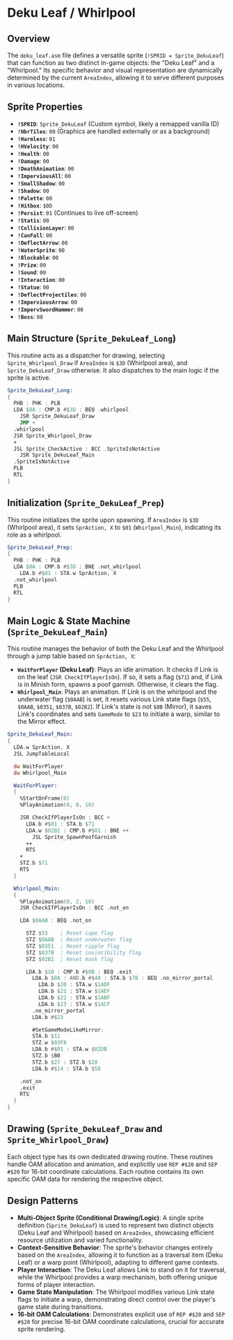 # Deku Leaf / Whirlpool

## Overview
The `deku_leaf.asm` file defines a versatile sprite (`!SPRID = Sprite_DekuLeaf`) that can function as two distinct in-game objects: the "Deku Leaf" and a "Whirlpool." Its specific behavior and visual representation are dynamically determined by the current `AreaIndex`, allowing it to serve different purposes in various locations.

## Sprite Properties
*   **`!SPRID`**: `Sprite_DekuLeaf` (Custom symbol, likely a remapped vanilla ID)
*   **`!NbrTiles`**: `00` (Graphics are handled externally or as a background)
*   **`!Harmless`**: `01`
*   **`!HVelocity`**: `00`
*   **`!Health`**: `00`
*   **`!Damage`**: `00`
*   **`!DeathAnimation`**: `00`
*   **`!ImperviousAll`**: `00`
*   **`!SmallShadow`**: `00`
*   **`!Shadow`**: `00`
*   **`!Palette`**: `00`
*   **`!Hitbox`**: `$0D`
*   **`!Persist`**: `01` (Continues to live off-screen)
*   **`!Statis`**: `00`
*   **`!CollisionLayer`**: `00`
*   **`!CanFall`**: `00`
*   **`!DeflectArrow`**: `00`
*   **`!WaterSprite`**: `00`
*   **`!Blockable`**: `00`
*   **`!Prize`**: `00`
*   **`!Sound`**: `00`
*   **`!Interaction`**: `00`
*   **`!Statue`**: `00`
*   **`!DeflectProjectiles`**: `00`
*   **`!ImperviousArrow`**: `00`
*   **`!ImpervSwordHammer`**: `00`
*   **`!Boss`**: `00`

## Main Structure (`Sprite_DekuLeaf_Long`)
This routine acts as a dispatcher for drawing, selecting `Sprite_Whirlpool_Draw` if `AreaIndex` is `$3D` (Whirlpool area), and `Sprite_DekuLeaf_Draw` otherwise. It also dispatches to the main logic if the sprite is active.

```asm
Sprite_DekuLeaf_Long:
{
  PHB : PHK : PLB
  LDA $8A : CMP.b #$3D : BEQ .whirlpool
    JSR Sprite_DekuLeaf_Draw
    JMP +
  .whirlpool
  JSR Sprite_Whirlpool_Draw
  +
  JSL Sprite_CheckActive : BCC .SpriteIsNotActive
    JSR Sprite_DekuLeaf_Main
  .SpriteIsNotActive
  PLB
  RTL
}
```

## Initialization (`Sprite_DekuLeaf_Prep`)
This routine initializes the sprite upon spawning. If `AreaIndex` is `$3D` (Whirlpool area), it sets `SprAction, X` to `$01` (`Whirlpool_Main`), indicating its role as a whirlpool.

```asm
Sprite_DekuLeaf_Prep:
{
  PHB : PHK : PLB
  LDA $8A : CMP.b #$3D : BNE .not_whirlpool
    LDA.b #$01 : STA.w SprAction, X
  .not_whirlpool
  PLB
  RTL
}
```

## Main Logic & State Machine (`Sprite_DekuLeaf_Main`)
This routine manages the behavior of both the Deku Leaf and the Whirlpool through a jump table based on `SprAction, X`:

*   **`WaitForPlayer` (Deku Leaf)**: Plays an idle animation. It checks if Link is on the leaf (`JSR CheckIfPlayerIsOn`). If so, it sets a flag (`$71`) and, if Link is in Minish form, spawns a poof garnish. Otherwise, it clears the flag.
*   **`Whirlpool_Main`**: Plays an animation. If Link is on the whirlpool and the underwater flag (`$0AAB`) is set, it resets various Link state flags (`$55`, `$0AAB`, `$0351`, `$037B`, `$02B2`). If Link's state is not `$0B` (Mirror), it saves Link's coordinates and sets `GameMode` to `$23` to initiate a warp, similar to the Mirror effect.

```asm
Sprite_DekuLeaf_Main:
{
  LDA.w SprAction, X
  JSL JumpTableLocal

  dw WaitForPlayer
  dw Whirlpool_Main

  WaitForPlayer:
  {
    %StartOnFrame(0)
    %PlayAnimation(0, 0, 10)

    JSR CheckIfPlayerIsOn : BCC +
      LDA.b #$01 : STA.b $71
      LDA.w $02B2 : CMP.b #$01 : BNE ++
        JSL Sprite_SpawnPoofGarnish
      ++
      RTS
    +
    STZ.b $71
    RTS
  }

  Whirlpool_Main:
  {
    %PlayAnimation(0, 2, 10)
    JSR CheckIfPlayerIsOn : BCC .not_on

    LDA $0AAB : BEQ .not_on

      STZ $55    ; Reset cape flag
      STZ $0AAB  ; Reset underwater flag
      STZ $0351  ; Reset ripple flag
      STZ $037B  ; Reset invincibility flag
      STZ $02B2  ; Reset mask flag

      LDA.b $10 : CMP.b #$0B : BEQ .exit
        LDA.b $8A : AND.b #$40 : STA.b $7B : BEQ .no_mirror_portal
          LDA.b $20 : STA.w $1ADF
          LDA.b $21 : STA.w $1AEF
          LDA.b $22 : STA.w $1ABF
          LDA.b $23 : STA.w $1ACF
        .no_mirror_portal
        LDA.b #$23

        #SetGameModeLikeMirror:
        STA.b $11
        STZ.w $03F8
        LDA.b #$01 : STA.w $02DB
        STZ.b $B0
        STZ.b $27 : STZ.b $28
        LDA.b #$14 : STA.b $5D

    .not_on
    .exit
    RTS
  }
}
```

## Drawing (`Sprite_DekuLeaf_Draw` and `Sprite_Whirlpool_Draw`)
Each object type has its own dedicated drawing routine. These routines handle OAM allocation and animation, and explicitly use `REP #$20` and `SEP #$20` for 16-bit coordinate calculations. Each routine contains its own specific OAM data for rendering the respective object.

## Design Patterns
*   **Multi-Object Sprite (Conditional Drawing/Logic)**: A single sprite definition (`Sprite_DekuLeaf`) is used to represent two distinct objects (Deku Leaf and Whirlpool) based on `AreaIndex`, showcasing efficient resource utilization and varied functionality.
*   **Context-Sensitive Behavior**: The sprite's behavior changes entirely based on the `AreaIndex`, allowing it to function as a traversal item (Deku Leaf) or a warp point (Whirlpool), adapting to different game contexts.
*   **Player Interaction**: The Deku Leaf allows Link to stand on it for traversal, while the Whirlpool provides a warp mechanism, both offering unique forms of player interaction.
*   **Game State Manipulation**: The Whirlpool modifies various Link state flags to initiate a warp, demonstrating direct control over the player's game state during transitions.
*   **16-bit OAM Calculations**: Demonstrates explicit use of `REP #$20` and `SEP #$20` for precise 16-bit OAM coordinate calculations, crucial for accurate sprite rendering.
